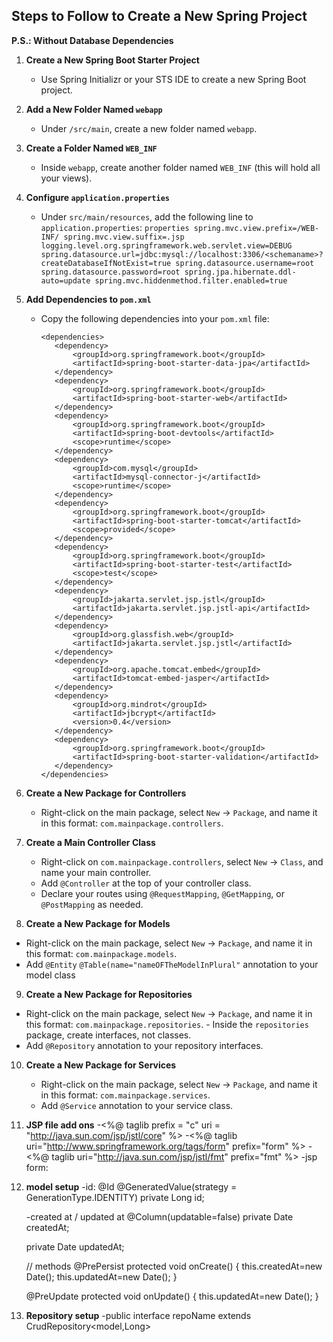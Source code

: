 ## Steps to Follow to Create a New Spring Project

**P.S.: Without Database Dependencies**

1. **Create a New Spring Boot Starter Project**

   - Use Spring Initializr or your STS IDE to create a new Spring Boot project.

2. **Add a New Folder Named `webapp`**

   - Under `/src/main`, create a new folder named `webapp`.

3. **Create a Folder Named `WEB_INF`**

   - Inside `webapp`, create another folder named `WEB_INF` (this will hold all your views).

4. **Configure `application.properties`**

   - Under `src/main/resources`, add the following line to `application.properties`:
     `properties
spring.mvc.view.prefix=/WEB-INF/
spring.mvc.view.suffix=.jsp
logging.level.org.springframework.web.servlet.view=DEBUG
spring.datasource.url=jdbc:mysql://localhost:3306/<schemaname>?createDatabaseIfNotExist=true
spring.datasource.username=root
spring.datasource.password=root
spring.jpa.hibernate.ddl-auto=update
spring.mvc.hiddenmethod.filter.enabled=true
`

5. **Add Dependencies to `pom.xml`**

   - Copy the following dependencies into your `pom.xml` file:

     ```
     <dependencies>
        <dependency>
            <groupId>org.springframework.boot</groupId>
            <artifactId>spring-boot-starter-data-jpa</artifactId>
        </dependency>
        <dependency>
            <groupId>org.springframework.boot</groupId>
            <artifactId>spring-boot-starter-web</artifactId>
        </dependency>
        <dependency>
            <groupId>org.springframework.boot</groupId>
            <artifactId>spring-boot-devtools</artifactId>
            <scope>runtime</scope>
        </dependency>
        <dependency>
            <groupId>com.mysql</groupId>
            <artifactId>mysql-connector-j</artifactId>
            <scope>runtime</scope>
        </dependency>
        <dependency>
            <groupId>org.springframework.boot</groupId>
            <artifactId>spring-boot-starter-tomcat</artifactId>
            <scope>provided</scope>
        </dependency>
        <dependency>
            <groupId>org.springframework.boot</groupId>
            <artifactId>spring-boot-starter-test</artifactId>
            <scope>test</scope>
        </dependency>
        <dependency>
            <groupId>jakarta.servlet.jsp.jstl</groupId>
            <artifactId>jakarta.servlet.jsp.jstl-api</artifactId>
        </dependency>
        <dependency>
            <groupId>org.glassfish.web</groupId>
            <artifactId>jakarta.servlet.jsp.jstl</artifactId>
        </dependency>
        <dependency>
            <groupId>org.apache.tomcat.embed</groupId>
            <artifactId>tomcat-embed-jasper</artifactId>
        </dependency>
        <dependency>
            <groupId>org.mindrot</groupId>
            <artifactId>jbcrypt</artifactId>
            <version>0.4</version>
        </dependency>
        <dependency>
            <groupId>org.springframework.boot</groupId>
            <artifactId>spring-boot-starter-validation</artifactId>
        </dependency>
     </dependencies>

     ```

6. **Create a New Package for Controllers**

   - Right-click on the main package, select `New` -> `Package`, and name it in this format: `com.mainpackage.controllers`.

7. **Create a Main Controller Class**

   - Right-click on `com.mainpackage.controllers`, select `New` -> `Class`, and name your main controller.
   - Add `@Controller` at the top of your controller class.
   - Declare your routes using `@RequestMapping`, `@GetMapping`, or `@PostMapping` as needed.

8. **Create a New Package for Models**

- Right-click on the main package, select `New` -> `Package`, and name it in this format: `com.mainpackage.models`.
- Add `@Entity` `@Table(name="nameOFTheModelInPlural"` annotation to your model class

9. **Create a New Package for Repositories**

- Right-click on the main package, select `New` -> `Package`, and name it in this format: `com.mainpackage.repositories`. - Inside the `repositories` package, create interfaces, not classes.
- Add `@Repository` annotation to your repository interfaces.

10. **Create a New Package for Services**

    - Right-click on the main package, select `New` -> `Package`, and name it in this format: `com.mainpackage.services`.
    - Add `@Service` annotation to your service class.

11. **JSP file add ons**
    -<%@ taglib prefix = "c" uri = "http://java.sun.com/jsp/jstl/core" %>
    -<%@ taglib uri="http://www.springframework.org/tags/form" prefix="form" %>
    -<%@ taglib uri="http://java.sun.com/jsp/jstl/fmt" prefix="fmt" %>
    -jsp form:
    <div class="form-group">
    <form:label path="name"></form:label>
    <form:input path="name" type="text" placeholder="enter burger name" class="form-control"/>
    <form:errors class="badge text-danger" path="name"/>
    </div>

12. **model setup**
    -id:
    @Id
    @GeneratedValue(strategy = GenerationType.IDENTITY)
    private Long id;

    -created at / updated at
    @Column(updatable=false)
    private Date createdAt;

    private Date updatedAt;

    // methods
    @PrePersist
    protected void onCreate() {
    this.createdAt=new Date();
    this.updatedAt=new Date();
    }

    @PreUpdate
    protected void onUpdate() {
    this.updatedAt=new Date();
    }

13. **Repository setup**
    -public interface repoName extends CrudRepository<model,Long>
